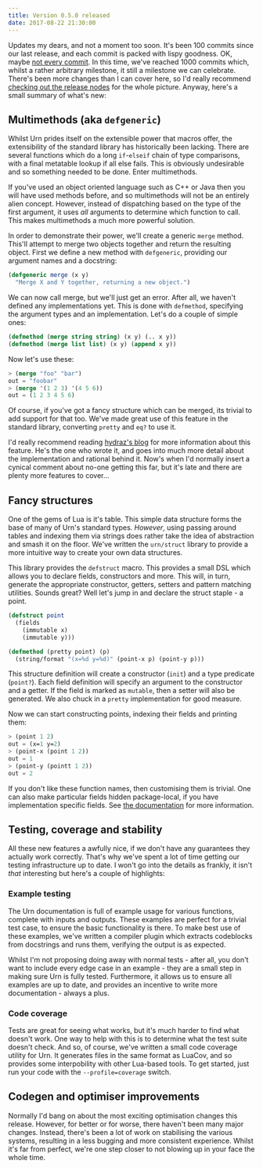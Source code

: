 ```yaml
---
title: Version 0.5.0 released
date: 2017-08-22 21:30:00
---
```


Updates my dears, and not a moment too soon. It's been 100 commits since our last release, and each commit is packed
with lispy goodness. OK, maybe [not every commit][debug_commit]. In this time, we've reached 1000 commits which, whilst
a rather arbitrary milestone, it still a milestone we can celebrate. There's been more changes than I can cover here, so
I'd really recommend [checking out the release nodes][release_notes] for the whole picture. Anyway, here's a small
summary of what's new:

## Multimethods (aka `defgeneric`)
Whilst Urn prides itself on the extensible power that macros offer, the extensibility of the standard library has
historically been lacking. There are several functions which do a long `if`-`elseif` chain of type comparisons, with a
final metatable lookup if all else fails. This is obviously undesirable and so something needed to be done. Enter
multimethods.

If you've used an object oriented language such as C++ or Java then you will have used methods before, and so
multimethods will not be an entirely alien concept. However, instead of dispatching based on the type of the first
argument, it uses *all* arguments to determine which function to call. This makes multimethods a much more powerful
solution.

In order to demonstrate their power, we'll create a generic `merge` method. This'll attempt to merge two objects
together and return the resulting object. First we define a new method with `defgeneric`, providing our argument names
and a docstring:

```cl
(defgeneric merge (x y)
  "Merge X and Y together, returning a new object.")
```

We can now call merge, but we'll just get an error. After all, we haven't defined any implementations yet. This is done
with `defmethod`, specifying the argument types and an implementation. Let's do a couple of simple ones:

```cl
(defmethod (merge string string) (x y) (.. x y))
(defmethod (merge list list) (x y) (append x y))
```

Now let's use these:

```cl
> (merge "foo" "bar")
out = "foobar"
> (merge '(1 2 3) '(4 5 6))
out = (1 2 3 4 5 6)
```

Of course, if you've got a fancy structure which can be merged, its trivial to add support for that too. We've made
great use of this feature in the standard library, converting `pretty` and `eq?` to use it.

I'd really recommend reading [hydraz's blog](https://hydraz.club/posts/2017-08-15.html) for more information about this
feature. He's the one who wrote it, and goes into much more detail about the implementation and rational behind
it. Now's when I'd normally insert a cynical comment about no-one getting this far, but it's late and there are plenty
more features to cover...

## Fancy structures
One of the gems of Lua is it's table. This simple data structure forms the base of many of Urn's standard
types. *However*, using passing around tables and indexing them via strings does rather take the idea of abstraction and
smash it on the floor. We've written the `urn/struct` library to provide a more intuitive way to create your own data
structures.

This library provides the `defstruct` macro. This provides a small DSL which allows you to declare fields, constructors
and more. This will, in turn, generate the appropriate constructor, getters, setters and pattern matching
utilities. Sounds great? Well let's jump in and declare the struct staple - a point.

```cl
(defstruct point
  (fields
    (immutable x)
    (immutable y)))

(defmethod (pretty point) (p)
  (string/format "(x=%d y=%d)" (point-x p) (point-y p)))
```

This structure definition will create a constructor (`init`) and a type predicate (`point?`). Each field definition will
specify an argument to the constructor and a getter. If the field is marked as `mutable`, then a setter will also be
generated. We also chuck in a `pretty` implementation for good measure.

Now we can start constructing points, indexing their fields and printing them:

```cl
> (point 1 2)
out = (x=1 y=2)
> (point-x (point 1 2))
out = 1
> (point-y (pointt 1 2))
out = 2
```

If you don't like these function names, then customising them is trivial. One can also make particular fields hidden
package-local, if you have implementation specific fields. See [the documentation][urn_struct] for more information.

## Testing, coverage and stability
All these new features a awfully nice, if we don't have any guarantees they actually work correctly. That's why we've
spent a lot of time getting our testing infrastructure up to date. I won't go into the details as frankly, it isn't
*that* interesting but here's a couple of highlights:

### Example testing
The Urn documentation is full of example usage for various functions, complete with inputs and outputs. These examples
are perfect for a trivial test case, to ensure the basic functionality is there. To make best use of these examples,
we've written a compiler plugin which extracts codeblocks from docstrings and runs them, verifying the output is as
expected.

Whilst I'm not proposing doing away with normal tests - after all, you don't want to include every edge case in an
example - they are a small step in making sure Urn is fully tested. Furthermore, it allows us to ensure all examples are
up to date, and provides an incentive to write more documentation - always a plus.

### Code coverage
Tests are great for seeing what works, but it's much harder to find what doesn't work. One way to help with this is to
determine what the test suite doesn't check. And so, of course, we've written a small code coverage utility for Urn. It
generates files in the same format as LuaCov, and so provides some interpobility with other Lua-based tools. To get
started, just run your code with the `--profile=coverage` switch.

## Codegen and optimiser improvements
Normally I'd bang on about the most exciting optimisation changes this release. However, for better or for worse, there
haven't been many major changes. Instead, there's been a lot of work on stabilising the various systems, resulting in a
less bugging and more consistent experience. Whilst it's far from perfect, we're one step closer to not blowing up in
your face the whole time.

[release_notes]: https://github.com/SquidDev/urn/releases
[debug_commit]: https://gitlab.com/urn/urn/commit/a2185dbd316777f95d268a7a4f72ba68246b665c
[urn_struct]: https://squiddev.github.io/urn/docs/lib.urn.struct.html
